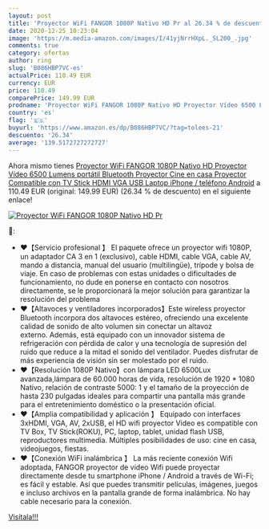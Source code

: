 ```yaml
---
layout: post
title: 'Proyector WiFi FANGOR 1080P Nativo HD Pr al 26.34 % de descuento'
date: 2020-12-25 10:23:04
image: 'https://m.media-amazon.com/images/I/41yjNrrHXpL._SL200_.jpg'
comments: true
category: ofertas
author: ring
slug: 'B086HBP7VC-es'
actualPrice: 110.49 EUR
currency: EUR
price: 110.49
comparePrice: 149.99 EUR
prodname: 'Proyector WiFi FANGOR 1080P Nativo HD Proyector Vídeo 6500 Lumens portátil Bluetooth Proyector Cine en casa Proyector Compatible con TV Stick  HDMI  VGA  USB  Laptop  iPhone / teléfono Android'
country: 'es'
flag: '🇪🇸'
buyurl: 'https://www.amazon.es/dp/B086HBP7VC/?tag=tolees-21'
descuento: '26.34'
average: '139.5172727272727'
---
```


Ahora mismo tienes [Proyector WiFi FANGOR 1080P Nativo HD Proyector Vídeo 6500 Lumens portátil Bluetooth Proyector Cine en casa Proyector Compatible con TV Stick  HDMI  VGA  USB  Laptop  iPhone / teléfono Android](https://www.amazon.es/dp/B086HBP7VC/?tag=tolees-21) a 110.49 EUR (original: 149.99 EUR) (26.34 %  de descuento) en el siguiente enlace!

[![Proyector WiFi FANGOR 1080P Nativo HD Pr](https://m.media-amazon.com/images/I/41yjNrrHXpL._SL200_.jpg)](https://www.amazon.es/dp/B086HBP7VC/?tag=tolees-21)

🔎:

- ❤【Servicio profesional 】 El paquete ofrece un proyector wifi 1080P, un adaptador CA 3 en 1 (exclusivo), cable HDMI, cable VGA, cable AV, mando a distancia, manual del usuario (multilingüe), trípode y bolsa de viaje. En caso de problemas con estas unidades o dificultades de funcionamiento, no dude en ponerse en contacto con nosotros directamente, se le proporcionará la mejor solución para garantizar la resolución del problema
- ❤【Altavoces y ventiladores incorporados】Este wireless proyector Bluetooth incorpora dos altavoces estéreo, ofreciendo una excelente calidad de sonido de alto volumen sin conectar un altavoz externo. Además, está equipado con un innovador sistema de refrigeración con pérdida de calor y una tecnología de supresión del ruido que reduce a la mitad el sonido del ventilador. Puedes disfrutar de más experiencia de visión sin ser molestado por el ruido.
- ❤【Resolución 1080P Nativo】con lámpara LED 6500Lux avanzada,lámpara de 60.000 horas de vida, resolución de 1920 * 1080 Nativo, relación de contraste 5000: 1 y el tamaño de la proyección de hasta 230 pulgadas ideales para compartir una pantalla más grande para el entretenimiento doméstico o la presentación oficial.
- ❤【Amplia compatibilidad y aplicación 】 Equipado con interfaces 3xHDMI, VGA, AV, 2xUSB, el HD wifi proyector Video es compatible con TV Box, TV Stick(ROKU), PC, laptop, tablet, unidad flash USB, reproductores multimedia. Múltiples posibilidades de uso: cine en casa, videojuegos, fiestas. 
- ❤【Conexión WiFi inalámbrica 】 La más reciente conexión Wifi adoptada, FANGOR proyector de vídeo Wifi puede proyectar directamente desde tu smartphone iPhone / Android a través de Wi-Fi; es fácil y estable. Así que puedes transmitir películas, imágenes, juegos e incluso archivos en la pantalla grande de forma inalámbrica. No hay cable necesario para la conexión.

[Visítala!!!](https://www.amazon.es/dp/B086HBP7VC/?tag=tolees-21)
